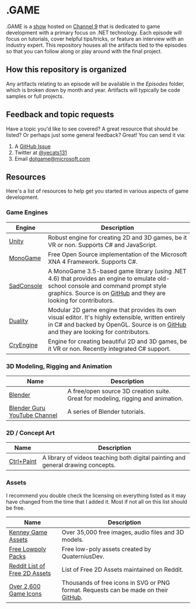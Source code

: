 # .GAME

.GAME is a [show](https://channel9.msdn.com/Shows/dotGAME) hosted on [Channel 9](https://channel9.msdn.com/) that is dedicated to game development with a primary focus on .NET technology. Each episode will focus on tutorials, cover helpful tips/tricks, or feature an interview with an industry expert. This repository houses all the artifacts tied to the episodes so that you can follow along or play around with the final project.

## How this repository is organized
Any artifacts relating to an episode will be available in the *Episodes* folder, which is broken down by month and year. Artifacts will typically be code samples or full projects. 

## Feedback and topic requests
Have a topic you'd like to see covered? A great resource that should be listed? Or perhaps just some general feedback? Great! You can send it via:

1. A [GitHub Issue](https://github.com/staceyhaffner/dotGAME/issues)
2. Twitter at [@yecats131](https://twitter.com/yecats131)
3. Email [dotgame@microsoft.com](mailto:dotgame@microsoft.com)

## Resources
Here's a list of resources to help get you started in various aspects of game development.

### Game Engines

| Engine                                             | Description                                                                                                                                                                                                                                    |
|----------------------------------------------------|------------------------------------------------------------------------------------------------------------------------------------------------------------------------------------------------------------------------------------------------|
| [Unity](http://unity3d.com)                               | Robust engine for creating 2D and 3D games, be it VR or non. Supports C# and JavaScript.                                                                                                                                                       |
| [MonoGame](http://www.monogame.net/)               | Free Open Source implementation of the Microsoft XNA 4 Framework. Supports C#.                                                                                                                                                                 |
| [SadConsole](https://github.com/Thraka/SadConsole) | A MonoGame 3.5-based game library (using .NET 4.6) that provides an engine to emulate old-school console and command prompt style graphics. Source is on [GitHub](https://github.com/Thraka/SadConsole) and they are looking for contributors. |
| [Duality](http://duality.adamslair.net/)           | Modular 2D game engine that provides its own visual editor. It's highly extensible, written entirely in C# and backed by OpenGL. Source is on [GitHub](https://github.com/AdamsLair/duality) and they are looking for contributors.            |
| [CryEngine](https://www.cryengine.com/)            | Engine for creating beautiful 2D and 3D games, be it VR or non. Recently integrated C# support.                                                                                                                                                |

### 3D Modeling, Rigging and Animation 

| Name                                                                                     | Description                                                                      |
|------------------------------------------------------------------------------------------|----------------------------------------------------------------------------------|
| [Blender](https://www.blender.org/)                                                      | A free/open source 3D creation suite. Great for modeling, rigging and animation. |
| [Blender Guru YouTube Channel](https://www.youtube.com/channel/UCOKHwx1VCdgnxwbjyb9Iu1g) | A series of Blender tutorials.                                                   |


### 2D / Concept Art

| Name                                           | Description                                                                      |
|------------------------------------------------|----------------------------------------------------------------------------------|
| [Ctrl+Paint](http://www.ctrlpaint.com/library) | A library of videos teaching both digital painting and general drawing concepts. |


### Assets
I recommend you double check the licensing on everything listed as it may have changed from the time that I added it. Most if not all on this list should be free. 

| Name                                                                                                                                 | Description                                         |
|--------------------------------------------------------------------------------------------------------------------------------------|-----------------------------------------------------|
| [Kenney Game Assets](http://www.kenney.nl/)                                                                                          | Over 35,000 free images, audio files and 3D models. |
| [Free Lowpoly Packs](https://www.reddit.com/r/gamedev/comments/5lwhoe/free_lowpolyflat_shaded_cars/)                                 | Free low-poly assets created by QuaterniusDev.      |
| [Reddit List of Free 2D Assets](https://www.reddit.com/r/Unity2D/comments/3dfi5k/lets_create_a_list_of_all_100_free_2d_assets_with/) | List of Free 2D Assets maintained on Reddit.        |
| [Over 2,600 Game Icons](http://game-icons.net/) | Thousands of free icons in SVG or PNG format. Requests can be made on their [GitHub](https://github.com/game-icons/icons). |

